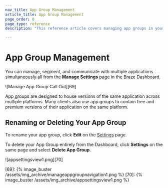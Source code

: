 ```yaml
---
nav_title: App Group Management
article_title: App Group Management
page_order: 0
page_type: reference
description: "This reference article covers managing app groups in your Braze Dashboard. "

---
```


# App Group Management

You can manage, segment, and communicate with multiple applications simultaneously all from the **Manage Settings** page in the Braze Dashboard.

![Manage App Group Call Out][69]

App groups are designed to house versions of the same application across multiple platforms. Many clients also use app groups to contain free and premium versions of their application on the same platform.

## Renaming or Deleting Your App Group

To rename your app group, click <span style="font-size: 14px;margin-bottom: .5rem;height: 16px;width: 16px;" class="fas fa-pencil-alt" ></span>**Edit** on the [Settings][19] page.

To delete your App Group entirely from the Dashboard, click <span style="font-size: 14px;margin-bottom: .5rem;height: 16px;width: 16px;" class="fas fa-cog" ></span>**Settings** on the same page and select **Delete App Group**.

![appsettingsview1.png][70]

[19]: https://dashboard-01.braze.com/app_settings/app_settings/ "App Settings Page"
[69]: {% image_buster /assets/img_archive/manageappgroupnavigation1.png %}
[70]: {% image_buster /assets/img_archive/appsettingsview1.png %}
